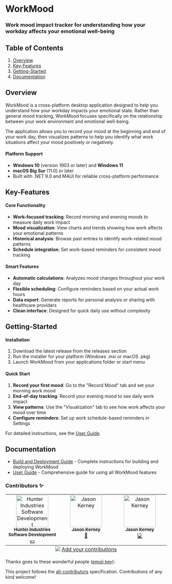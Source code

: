 <!-- GENERATED DOCUMENT DO NOT EDIT! -->
<!-- prettier-ignore-start -->
<!-- markdownlint-disable -->

<!-- Compiled with doculisp https://www.npmjs.com/package/doculisp -->

# WorkMood #

### Work mood impact tracker for understanding how your workday affects your emotional well-being ###

## Table of Contents ##

1. [Overview](#overview)
2. [Key-Features](#key-features)
3. [Getting-Started](#getting-started)
4. [Documentation](#documentation)

## Overview ##

WorkMood is a cross-platform desktop application designed to help you understand how your workday impacts your emotional state. Rather than general mood tracking, WorkMood focuses specifically on the relationship between your work environment and emotional well-being.

The application allows you to record your mood at the beginning and end of your work day, then visualizes patterns to help you identify what work situations affect your mood positively or negatively.

#### Platform Support ####

- **Windows 10** (version 1903 or later) and **Windows 11**
- **macOS Big Sur** (11.0) or later
- Built with .NET 9.0 and MAUI for reliable cross-platform performance

## Key-Features ##

#### Core Functionality ####

- **Work-focused tracking**: Record morning and evening moods to measure daily work impact
- **Mood visualization**: View charts and trends showing how work affects your emotional patterns
- **Historical analysis**: Browse past entries to identify work-related mood patterns
- **Schedule integration**: Set work-based reminders for consistent mood tracking

#### Smart Features ####

- **Automatic calculations**: Analyzes mood changes throughout your work day
- **Flexible scheduling**: Configure reminders based on your actual work hours
- **Data export**: Generate reports for personal analysis or sharing with healthcare providers
- **Clean interface**: Designed for quick daily use without complexity

## Getting-Started ##

#### Installation ####

1. Download the latest release from the releases section
2. Run the installer for your platform (Windows .msi or macOS .pkg)
3. Launch WorkMood from your applications folder or start menu

#### Quick Start ####

1. **Record your first mood**: Go to the "Record Mood" tab and set your morning work mood
2. **End-of-day tracking**: Record your evening mood to see daily work impact
3. **View patterns**: Use the "Visualization" tab to see how work affects your mood over time
4. **Configure reminders**: Set up work schedule-based reminders in Settings

For detailed instructions, see the [User Guide](./USER-GUIDE.md).

## Documentation ##

- [Build and Deployment Guide](./BUILD.md) - Complete instructions for building and deploying WorkMood
- [User Guide](./USER-GUIDE.md) - Comprehensive guide for using all WorkMood features

### Contributors ✨ ###

<table>
  <tbody>
    <tr>
      <td align="center" valign="top" width="14.28%"><a href="https://github.com/Hunter-Industries"><img src="https://avatars.githubusercontent.com/u/30634197?v=4?s=100" width="100px;" alt="Hunter Industries Software Development"/><br /><sub><b>Hunter Industries Software Development</b></sub></a><br /><a href="#financial-Hunter-Industries" title="Financial">💵</a></td>
      <td align="center" valign="top" width="14.28%"><a href="https://github.com/jason-kerney"><img src="https://avatars.githubusercontent.com/u/5097968?v=4?s=100" width="100px;" alt="Jason Kerney"/><br /><sub><b>Jason Kerney</b></sub></a><br /><a href="#ideas-jason-kerney" title="Ideas, Planning, & Feedback">🤔</a></td>
      <td align="center" valign="top" width="14.28%"><a href="https://github.com/JKerney-HunterIndustries"><img src="https://avatars.githubusercontent.com/u/16826501?v=4?s=100" width="100px;" alt="Jason Kerney"/><br /><sub><b>Jason Kerney</b></sub></a><br /><a href="https://github.com/jason-kerney/WorkMood/commits?author=JKerney-HunterIndustries" title="Code">💻</a></td>
    </tr>
  </tbody>
  <tfoot>
    <tr>
      <td align="center" size="13px" colspan="7">
        <img src="https://raw.githubusercontent.com/all-contributors/all-contributors-cli/1b8533af435da9854653492b1327a23a4dbd0a10/assets/logo-small.svg">
          <a href="https://all-contributors.js.org/docs/en/bot/usage">Add your contributions</a>
        </img>
      </td>
    </tr>
  </tfoot>
</table>

Thanks goes to these wonderful people ([emoji key](https://allcontributors.org/docs/en/emoji-key)):

This project follows the [all-contributors](https://github.com/all-contributors/all-contributors) specification. Contributions of any kind welcome!

<!-- markdownlint-restore -->
<!-- prettier-ignore-end -->
<!-- GENERATED DOCUMENT DO NOT EDIT! -->